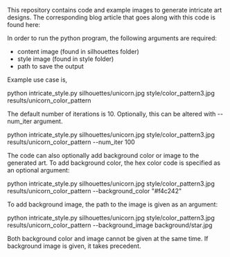 This repository contains code and example images to generate intricate art designs. The corresponding blog article that goes along with this code is found here:

In order to run the python program, the following arguments are required:

- content image (found in silhouettes folder)
- style image (found in style folder)
- path to save the output 

Example use case is,

python intricate_style.py silhouettes/unicorn.jpg style/color_pattern3.jpg results/unicorn_color_pattern

The default number of iterations is 10. Optionally, this can be altered with --num_iter argument. 

python intricate_style.py silhouettes/unicorn.jpg style/color_pattern3.jpg results/unicorn_color_pattern --num_iter 100

The code can also optionally add background color or image to the generated art. To add background color, the hex color code is specified as an optional argument:

python intricate_style.py silhouettes/unicorn.jpg style/color_pattern3.jpg results/unicorn_color_pattern --background_color "#f4c242"

To add background image, the path to the image is given as an argument:

python intricate_style.py silhouettes/unicorn.jpg style/color_pattern3.jpg results/unicorn_color_pattern --background_image background/star.jpg

Both background color and image cannot be given at the same time. If background image is given, it takes precedent.